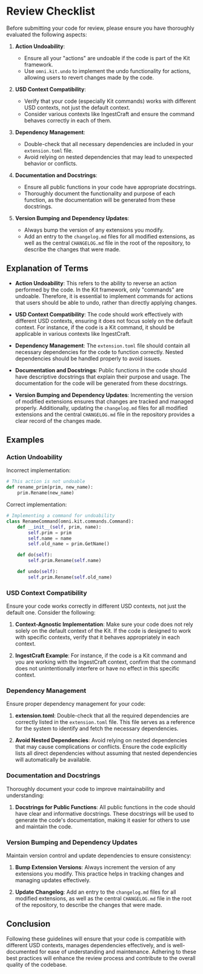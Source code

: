 # Review Checklist

Before submitting your code for review, please ensure you have thoroughly evaluated the following aspects:

1. **Action Undoability**:
    - Ensure all your "actions" are undoable if the code is part of the Kit framework.
    - Use `omni.kit.undo` to implement the undo functionality for actions, allowing users to revert changes made by the
      code.

2. **USD Context Compatibility**:
    - Verify that your code (especially Kit commands) works with different USD contexts, not just the default context.
    - Consider various contexts like IngestCraft and ensure the command behaves correctly in each of them.

3. **Dependency Management**:
    - Double-check that all necessary dependencies are included in your `extension.toml` file.
    - Avoid relying on nested dependencies that may lead to unexpected behavior or conflicts.

4. **Documentation and Docstrings**:
    - Ensure all public functions in your code have appropriate docstrings.
    - Thoroughly document the functionality and purpose of each function, as the documentation will be generated from
      these docstrings.

5. **Version Bumping and Dependency Updates**:
    - Always bump the version of any extensions you modify.
    - Add an entry to the `changelog.md` files for all modified extensions, as well as the central `CHANGELOG.md` file
      in the root of the repository, to describe the changes that were made.

## Explanation of Terms

- **Action Undoability**: This refers to the ability to reverse an action performed by the code. In the Kit framework,
  only "commands" are undoable. Therefore, it is essential to implement commands for actions that users should be able
  to undo, rather than directly applying changes.

- **USD Context Compatibility**: The code should work effectively with different USD contexts, ensuring it does not
  focus solely on the default context. For instance, if the code is a Kit command, it should be applicable in various
  contexts like IngestCraft.

- **Dependency Management**: The `extension.toml` file should contain all necessary dependencies for the code to
  function correctly. Nested dependencies should be handled properly to avoid issues.

- **Documentation and Docstrings**: Public functions in the code should have descriptive docstrings that explain their
  purpose and usage. The documentation for the code will be generated from these docstrings.

- **Version Bumping and Dependency Updates**: Incrementing the version of modified extensions ensures that changes are
  tracked and managed properly. Additionally, updating the `changelog.md` files for all modified
  extensions and the central `CHANGELOG.md` file in the repository provides a clear record of the changes made.

## Examples

### Action Undoability

Incorrect implementation:

```python
# This action is not undoable
def rename_prim(prim, new_name):
    prim.Rename(new_name)
```

Correct implementation:

```python
# Implementing a command for undoability
class RenameCommand(omni.kit.commands.Command):
    def __init__(self, prim, name):
        self.prim = prim
        self.name = name
        self.old_name = prim.GetName()

    def do(self):
        self.prim.Rename(self.name)

    def undo(self):
        self.prim.Rename(self.old_name)
```

### USD Context Compatibility

Ensure your code works correctly in different USD contexts, not just the default one. Consider the following:

1. **Context-Agnostic Implementation**: Make sure your code does not rely solely on the default context of the Kit. If
   the code is designed to work with specific contexts, verify that it behaves appropriately in each context.

2. **IngestCraft Example**: For instance, if the code is a Kit command and you are working with the IngestCraft context,
   confirm that the command does not unintentionally interfere or have no effect in this specific context.

### Dependency Management

Ensure proper dependency management for your code:

1. **extension.toml**: Double-check that all the required dependencies are correctly listed in the `extension.toml`
   file. This file serves as a reference for the system to identify and fetch the necessary dependencies.

2. **Avoid Nested Dependencies**: Avoid relying on nested dependencies that may cause complications or conflicts. Ensure
   the code explicitly lists all direct dependencies without assuming that nested dependencies will automatically be
   available.

### Documentation and Docstrings

Thoroughly document your code to improve maintainability and understanding:

1. **Docstrings for Public Functions**: All public functions in the code should have clear and informative docstrings.
   These docstrings will be used to generate the code's documentation, making it easier for others to use and maintain
   the code.

### Version Bumping and Dependency Updates

Maintain version control and update dependencies to ensure consistency:

1. **Bump Extension Versions**: Always increment the version of any extensions you modify. This practice helps in
   tracking changes and managing updates effectively.

2. **Update Changelog**: Add an entry to the `changelog.md` files for all modified extensions, as well as the
   central `CHANGELOG.md` file in the root of the repository, to describe the changes that were made.

## Conclusion

Following these guidelines will ensure that your code is compatible with different USD contexts, manages dependencies
effectively, and is well-documented for ease of understanding and maintenance. Adhering to these best practices will
enhance the review process and contribute to the overall quality of the codebase.



